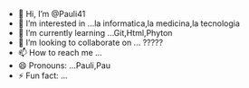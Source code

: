 - 👋 Hi, I’m @Pauli41
- 👀 I’m interested in ...la informatica,la medicina,la tecnologia
- 🌱 I’m currently learning ...Git,Html,Phyton
- 💞️ I’m looking to collaborate on ... ?????
- 📫 How to reach me ...
- 😄 Pronouns: ...Pauli,Pau
- ⚡ Fun fact: ...

<!---
Pauli41/Pauli41 is a ✨ special ✨ repository because its `README.md` (this file) appears on your GitHub profile.
You can click the Preview link to take a look at your changes.
--->
